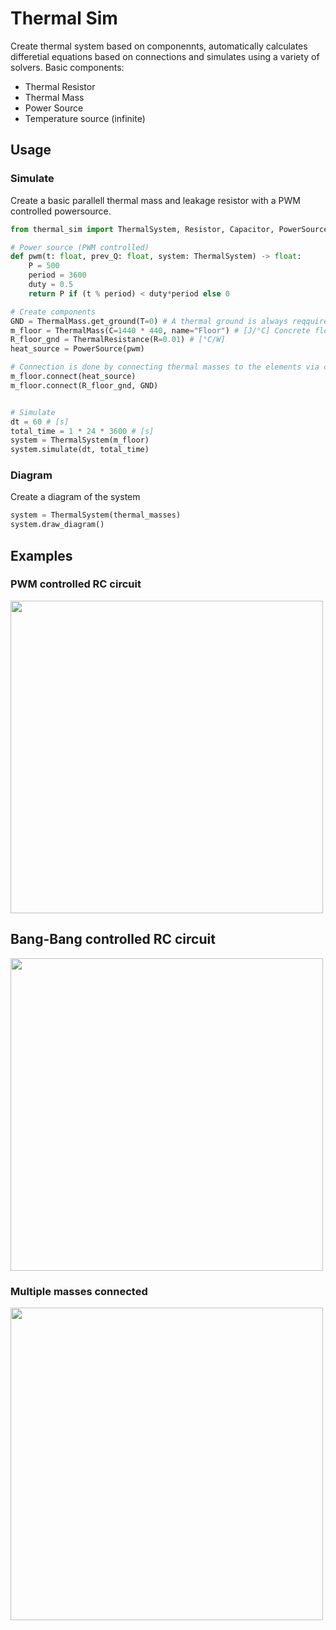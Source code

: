 # Thermal Sim
Create thermal system based on componennts, automatically calculates differetial equations based on connections and simulates using a variety of solvers.
Basic components:
- Thermal Resistor   
- Thermal Mass 
- Power Source
- Temperature source (infinite)


## Usage
### Simulate
Create a basic parallell thermal mass and leakage resistor with a PWM controlled powersource.
```python
from thermal_sim import ThermalSystem, Resistor, Capacitor, PowerSource, TemperatureSource

# Power source (PWM controlled)
def pwm(t: float, prev_Q: float, system: ThermalSystem) -> float:
    P = 500
    period = 3600
    duty = 0.5
    return P if (t % period) < duty*period else 0

# Create components
GND = ThermalMass.get_ground(T=0) # A thermal ground is always reqquired
m_floor = ThermalMass(C=1440 * 440, name="Floor") # [J/°C] Concrete floor 
R_floor_gnd = ThermalResistance(R=0.01) # [°C/W]
heat_source = PowerSource(pwm)

# Connection is done by connecting thermal masses to the elements via connect()
m_floor.connect(heat_source)
m_floor.connect(R_floor_gnd, GND)


# Simulate
dt = 60 # [s]
total_time = 1 * 24 * 3600 # [s]
system = ThermalSystem(m_floor)
system.simulate(dt, total_time)
```

### Diagram
Create a diagram of the system
```python
system = ThermalSystem(thermal_masses)
system.draw_diagram()
```


## Examples
### PWM controlled RC circuit
<img src="img/example_PWM_RC.png" height="500px" />

## Bang-Bang controlled RC circuit
<img src="img/example_bangbang_RC.png" height="500px" />

### Multiple masses connected
<img src="img/example_multimass.png" height="500px" />
